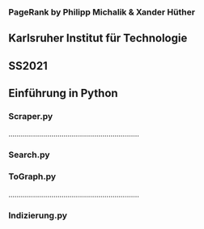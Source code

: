 ### PageRank by Philipp Michalik & Xander Hüther
## Karlsruher Institut für Technologie
## SS2021
## Einführung in Python


### Scraper.py

................................................................


### Search.py 


### ToGraph.py

................................................................


### Indizierung.py